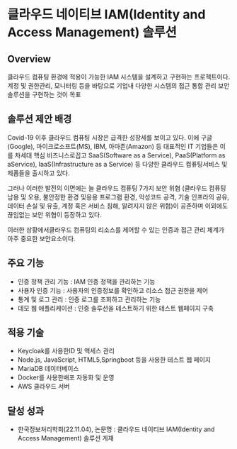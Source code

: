 
# 클라우드 네이티브 IAM(Identity and Access Management) 솔루션


## Overview
클라우드 컴퓨팅 환경에 적용이 가능한 IAM 시스템을 설계하고 구현하는 프로젝트이다. 계정 및 권한관리, 모니터링 등을 바탕으로 기업내 다양한 시스템의 접근 통합 관리 보안 솔루션을 구현하는 것이 목표

## 솔루션 제안 배경
 Covid-19 이후 클라우드 컴퓨팅 시장은 급격한 성장세를 보이고 있다. 이에 구글(Google), 마이크로소프트(MS), IBM, 아마존(Amazon) 등 대표적인 IT 기업들은 이를 차세대 핵심 비즈니스로꼽고 SaaS(Software as a Service), PaaS(Platform as aService), IaaS(Infrastructure as a Service) 등 다양한 클라우드 컴퓨팅서비스 및 제품들을 출시하고 있다.

그러나 이러한 발전의 이면에는 늘 클라우드 컴퓨팅 7가지 보안 위협 (클라우드 컴퓨팅 남용 및 오용, 불안정한 환경 및응용 프로그램 환경, 악성코드 공격, 기술 인프라의 공유, 데이터 손실 및 유출, 계정 혹은 서비스 침해, 알려지지 않은 위험)이 공존하며 이외에도 끊임없는 보안 위협이 등장하고 있다.

이러한 상황에서클라우드 컴퓨팅의 리소스를 제어할 수 있는 인증과 접근 관리 체계가 아주 중요한 보안요소이다.

## 주요 기능
+ 인증 정책 관리 기능 : IAM 인증 정책을 관리하는 기능
+ 사용자 인증 기능 : 사용자의 인증정보를 확인하고 리소스 접근 권한을 제어
+ 통계 및 로그 관리 : 인증 로그를 조회하고 관리하는 기능
+ 데모 웹 애플리케이션 : 인증 솔루션을 테스트하기 위한 테스트 웹페이지 구축


## 적용 기술
 + Keycloak를 사용한ID 및 액세스 관리
 + Node.js, JavaScript, HTML5,Springboot 등을 사용한 테스트 웹 페이지
 + MariaDB 데이터베이스
 + Docker를 사용한배포 자동화 및 운영
 + AWS 클라우드 서버


## 달성 성과
 + 한국정보처리학회(22.11.04), 논문명 : 클라우드 네이티브 IAM(Identity and Access Management) 솔루션 게재   


  
